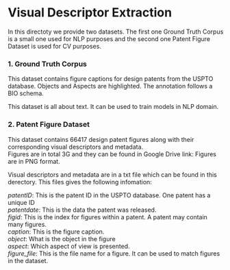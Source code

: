 
Visual Descriptor Extraction
======
In this directoty we provide two datasets. The first one Ground Truth Corpus is a small one used for NLP purposes and the second one Patent Figure Dataset is used for CV purposes.

### 1. Ground Truth Corpus

This dataset contains figure captions for design patents from the USPTO database. Objects and Aspects are highlighted. The annotation follows a BIO schema. <br> 

This dataset is all about text. It can be used to train models in NLP domain.


### 2. Patent Figure Dataset
This dataset contains 66417 design patent figures along with their corresponding visual descriptors and metadata. <br>
Figures are in total 3G and they can be found in Google Drive link:
Figures are in PNG format. <br>

Visual descriptors and metadata are in a txt file which can be found in this derectory. This files gives the following infomation: <br>

*patentID*: This is the patent ID in the USPTO database. One patent has a unique ID                   <br>
*patentdate*: This is the data the patent was released.               <br>
*figid*: This is the index for figures within a patent. A patent may contain many figures.             <br>
*caption*: This is the figure caption.             <br>
*object*: What is the object in the figure             <br>
*aspect*: Which aspect of view is presented.             <br>
*figure_file*: This is the file name for a figure. It can be used to match figures in the dataset.              <br>
